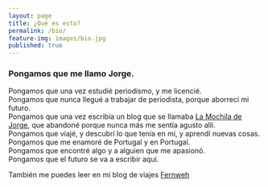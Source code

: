 ```yaml
---
layout: page
title: ¿Qué es esto?
permalink: /bio/
feature-img: images/bio.jpg
published: true
---
```


### Pongamos que me llamo Jorge.

Pongamos que una vez estudié periodismo, y me licencié.  
Pongamos que nunca llegué a trabajar de periodista, porque aborrecí mi futuro.  
Pongamos que una vez escribía un blog que se llamaba [La Mochila de Jorge](https://lamochiladejorge.es), que abandoné porque nunca más me sentía agusto allí.  
Pongamos que viajé, y descubrí lo que tenía en mí, y aprendí nuevas cosas.  
Pongamos que me enamoré de Portugal y en Portugal.  
Pongamos que encontré algo y a alguien que me apasionó.  
Pongamos que el futuro se va a escribir aquí.

También me puedes leer en mi blog de viajes [Fernweh](https://yrjo.tk/fernweh)
